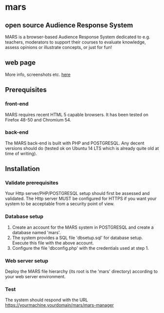 # mars
## open source Audience Response System

MARS is a browser-based Audience Response System dedicated to e.g. teachers, moderators to support their courses to evaluate knowledge, assess opinions or illustrate concepts, or just for fun!

## web page
More info, screenshots etc. [here](https://danielausparis.github.io/mars/)

## Prerequisites
### front-end
MARS requires recent HTML 5 capable browsers. It has been tested on Firefox 48-50 and Chromium 54.
### back-end
The MARS back-end is built with PHP and POSTGRESQL. Any decent versions should do (tested ok on Ubuntu 14 LTS which is already quite old at time of writing).

## Installation
### Validate prerequisites
Your Http server/PHP/POSTGRESQL setup should first be assessed and validated. The Http server MUST be configured for HTTPS if you want your system to be acceptable from a security point of view.
### Database setup
1. Create an account for the MARS system in POSTGRESQL and create a database named 'mars'.
2. The system provides a SQL file 'dbsetup.sql' for database setup. Execute this file with the above account.
3. Configure the file 'dbconfig.php' with the credentials used at step 1.
### Web server setup
Deploy the MARS file hierarchy (its root is the 'mars' directory) according to your web server environment. 
### Test
The system should respond with the URL https://yourmachine.yourdomain/mars/mars-manager



